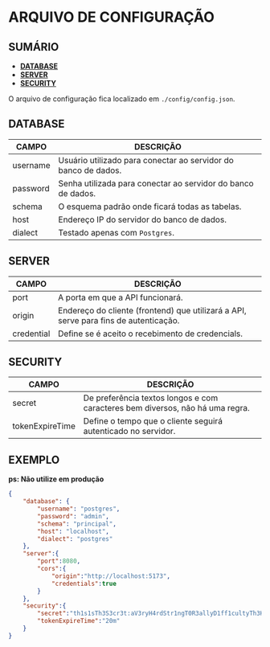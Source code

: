 # ARQUIVO DE CONFIGURAÇÃO

## **SUMÁRIO**

- [**DATABASE**](#database)
- [**SERVER**](#server)
- [**SECURITY**](#security)
  
  


O arquivo de configuração fica localizado em `./config/config.json`.

## **DATABASE**

|CAMPO|DESCRIÇÃO|
|---|---|
|username|Usuário utilizado para conectar ao servidor do banco de dados.
|password|Senha utilizada para conectar ao servidor do banco de dados.
|schema  |O esquema padrão onde ficará todas as tabelas.|
|host    |Endereço IP do servidor do banco de dados.|
|dialect |Testado apenas com `Postgres`.|

## **SERVER**

|CAMPO|DESCRIÇÃO|
|---|---|
|port      |A porta em que a API funcionará.
|origin    |Endereço do cliente (frontend) que utilizará a API, serve para fins de autenticação.
|credential|Define se é aceito o recebimento de credencials.|

## **SECURITY**

|CAMPO|DESCRIÇÃO|
|---|---|
|secret         |De preferência textos longos e com caracteres bem diversos, não há uma regra.
|tokenExpireTime|Define o tempo que o cliente seguirá autenticado no servidor.

## **EXEMPLO**

**ps: Não utilize em produção**

```json
{
    "database": {
        "username": "postgres",
        "password": "admin",
        "schema": "principal",
        "host": "localhost",
        "dialect": "postgres"
    },
    "server":{
        "port":8080,
        "cors":{
            "origin":"http://localhost:5173",
            "credentials":true
        }
    },
    "security":{
        "secret":"th1s1sTh3S3cr3t:aV3ryH4rdStr1ngT0R3allyD1ff1cultyTh3H4ck3rL1f3!!!",
        "tokenExpireTime":"20m"
    }
}

```